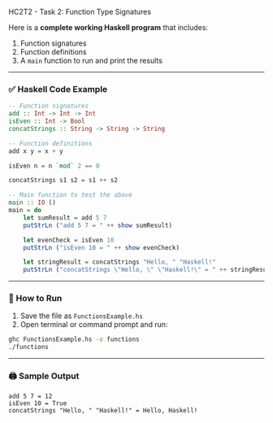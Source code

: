 HC2T2 - Task 2: Function Type Signatures

Here is a **complete working Haskell program** that includes:

1. Function signatures
2. Function definitions
3. A `main` function to run and print the results

---

### ✅ **Haskell Code Example**

```haskell
-- Function signatures
add :: Int -> Int -> Int
isEven :: Int -> Bool
concatStrings :: String -> String -> String

-- Function definitions
add x y = x + y

isEven n = n `mod` 2 == 0

concatStrings s1 s2 = s1 ++ s2

-- Main function to test the above
main :: IO ()
main = do
    let sumResult = add 5 7
    putStrLn ("add 5 7 = " ++ show sumResult)

    let evenCheck = isEven 10
    putStrLn ("isEven 10 = " ++ show evenCheck)

    let stringResult = concatStrings "Hello, " "Haskell!"
    putStrLn ("concatStrings \"Hello, \" \"Haskell!\" = " ++ stringResult)
```

---

### 🧪 How to Run

1. Save the file as `FunctionsExample.hs`
2. Open terminal or command prompt and run:

```bash
ghc FunctionsExample.hs -o functions
./functions
```

---

### 🖨️ Sample Output

```
add 5 7 = 12
isEven 10 = True
concatStrings "Hello, " "Haskell!" = Hello, Haskell!
```


